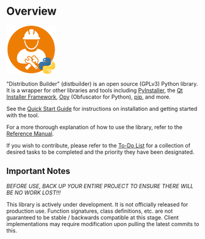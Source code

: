 # Overview 
![distbuilder logo](https://raw.githubusercontent.com/BuvinJT/distbuilder/master/docs/distbuilder128.png)

"Distribution Builder" (distbuilder) is an open source (GPLv3) Python library.
It is a wrapper for other libraries and tools including [PyInstaller](http://www.pyinstaller.org), 
the [Qt Installer Framework](http://doc.qt.io/qtinstallerframework), [Opy](https://pypi.org/project/opy-distbuilder/) (Obfuscator for Python), [pip](https://pypi.org/project/pip/), and more.  

See the [Quick Start Guide](QuickStart.md) for instructions on installation 
and getting started with the tool.

For a more thorough explanation of how to use the 
library, refer to the [Reference Manual](Reference.md).
	
If you wish to contribute, please refer to the [To-Do List](ToDo.md) 
for a collection of desired tasks to be completed and the priority 
they have been designated.
	
## Important Notes

*BEFORE USE, BACK UP YOUR ENTIRE PROJECT TO ENSURE THERE WILL 
BE NO WORK LOST!!!* 

This library is actively under development. It is not 
officially released for production use. Function 
signatures, class definitions, etc. are not 
guaranteed to be stable / backwards compatible at 
this stage.  Client implementations may require 
modification upon pulling the latest commits to this.

